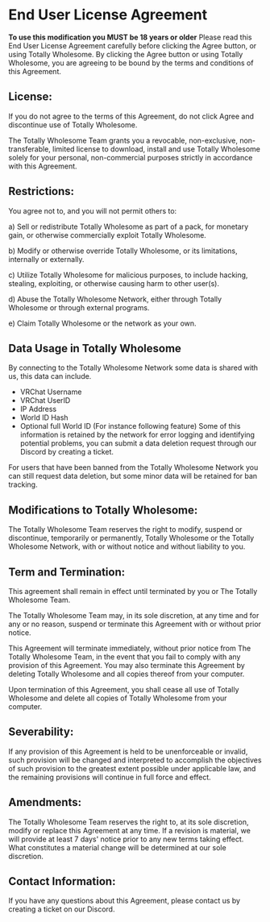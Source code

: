 # End User License Agreement

**To use this modification you MUST be 18 years or older**
Please read this End User License Agreement carefully before clicking the Agree button, or using Totally Wholesome. By clicking the Agree button or using Totally Wholesome, you are agreeing to be bound by the terms and conditions of this Agreement.

## License:
If you do not agree to the terms of this Agreement, do not click Agree and discontinue use of Totally Wholesome.

The Totally Wholesome Team grants you a revocable, non-exclusive, non-transferable, limited license to download, install and use Totally Wholesome solely for your personal, non-commercial purposes strictly in accordance with this Agreement.

## Restrictions:
You agree not to, and you will not permit others to:

a) Sell or redistribute Totally Wholesome as part of a pack, for monetary gain, or otherwise commercially exploit Totally Wholesome.

b) Modify or otherwise override Totally Wholesome, or its limitations, internally or externally.

c) Utilize Totally Wholesome for malicious purposes, to include hacking, stealing, exploiting, or otherwise causing harm to other user(s).

d) Abuse the Totally Wholesome Network, either through Totally Wholesome or through external programs.

e) Claim Totally Wholesome or the network as your own.

## Data Usage in Totally Wholesome
By connecting to the Totally Wholesome Network some data is shared with us, this data can include.

* VRChat Username
* VRChat UserID
* IP Address
* World ID Hash
* Optional full World ID (For instance following feature)
Some of this information is retained by the network for error logging and identifying potential problems, you can submit a data deletion request through our Discord by creating a ticket.

For users that have been banned from the Totally Wholesome Network you can still request data deletion, but some minor data will be retained for ban tracking.

## Modifications to Totally Wholesome:
The Totally Wholesome Team reserves the right to modify, suspend or discontinue, temporarily or permanently, Totally Wholesome or the Totally Wholesome Network, with or without notice and without liability to you.

## Term and Termination:
This agreement shall remain in effect until terminated by you or The Totally Wholesome Team.

The Totally Wholesome Team may, in its sole discretion, at any time and for any or no reason, suspend or terminate this Agreement with or without prior notice.

This Agreement will terminate immediately, without prior notice from The Totally Wholesome Team, in the event that you fail to comply with any provision of this Agreement. You may also terminate this Agreement by deleting Totally Wholesome and all copies thereof from your computer.

Upon termination of this Agreement, you shall cease all use of Totally Wholesome and delete all copies of Totally Wholesome from your computer.

## Severability:
If any provision of this Agreement is held to be unenforceable or invalid, such provision will be changed and interpreted to accomplish the objectives of such provision to the greatest extent possible under applicable law, and the remaining provisions will continue in full force and effect.

## Amendments:
The Totally Wholesome Team reserves the right to, at its sole discretion, modify or replace this Agreement at any time. If a revision is material, we will provide at least 7 days' notice prior to any new terms taking effect. What constitutes a material change will be determined at our sole discretion.

## Contact Information:
If you have any questions about this Agreement, please contact us by creating a ticket on our Discord.